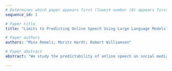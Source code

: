 ```yaml
--- 
# Determines which paper appears first (lowest number (0) appears first)
sequence_id: 1

# Paper title 
title: "Limits to Predicting Online Speech Using Large Language Models"

# Paper authors 
authors: "Mina Remeli; Moritz Hardt; Robert Williamson"

# Paper abstract 
abstract: "We study the predictability of online speech on social media, and whether predictability improves with information outside a user's own posts. Recent work suggests that the predictive information contained in posts written by a user's peers can surpass that of the user's own posts. Motivated by the success of large language models, we empirically test this hypothesis. We define unpredictability as a measure of the model's uncertainty, i.e., its negative log-likelihood on future tokens given context. As the basis of our study, we collect a corpus of 6.25M posts from more than five thousand X (previously Twitter) users and their peers. Across three large language models ranging in size from 1 billion to 70 billion parameters, we find that predicting a user's posts from their peers' posts performs poorly. Moreover, the value of the user's own posts for prediction is consistently higher than that of their peers'. Across the board, we find that the predictability of social media posts remains low without additional context."

--- 
```

